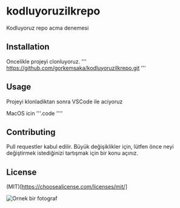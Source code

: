 # kodluyoruzilkrepo
Kodluyoruz repo acma denemesi 

## Installation 
Oncelikle projeyi clonluyoruz.
''' https://github.com/gorkemsaka/kodluyoruzilkrepo.git '''

## Usage
Projeyi klonladiktan sonra VSCode ile aciyoruz

MacOS icin
'''.code ''''

## Contributing
Pull requestler kabul edilir. Büyük değişiklikler için, lütfen önce neyi değiştirmek istediğinizi tartışmak için bir konu açınız.

## License
(MIT)[https://choosealicense.com/licenses/mit/]



 ![Ornek bir fotograf](image.png)
